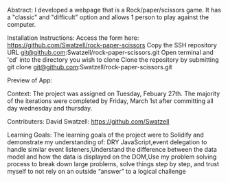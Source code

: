 Abstract:
I developed a webpage that is a Rock/paper/scissors game. It has a "classic" and "difficult" option and allows 1 person to play against the computer.

Installation Instructions:
Access the form here: https://github.com/Swatzell/rock-paper-scissors
Copy the SSH repository URL git@github.com:Swatzell/rock-paper-scissors.git
Open terminal and 'cd' into the directory you wish to clone
Clone the repository by submitting git clone git@github.com:Swatzell/rock-paper-scissors.git

Preview of App:


Context:
The project was assigned on Tuesday, Febuary 27th. The majority of the iterations were completed by Friday, March 1st after committing all day wednesday and thursday.

Contributers:
David Swatzell: https://github.com/Swatzell

Learning Goals:
The learning goals of the project were to Solidify and demonstrate my understanding of: DRY JavaScript,event delegation to handle similar event listeners,Understand the difference between the data model and how the data is displayed on the DOM,Use my problem solving process to break down large problems, solve things step by step, and trust myself to not rely on an outside “answer” to a logical challenge


